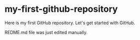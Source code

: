 # my-first-github-repository
Here is my first GitHub repository. Let's get started with GitHub.

REDME.md file was just edited manually.
